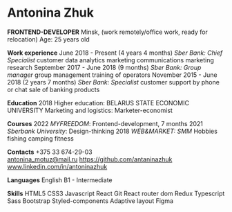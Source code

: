 # Antonina Zhuk

**FRONTEND-DEVELOPER**
Minsk, (work remotely/office work, ready for relocation) 
Age: 25 years old


**Work experience**
June 2018 - Present (4 years 4 months)
*Sber Bank: Chief Specialist*
customer data analytics
marketing communications
marketing research
September 2017 - June 2018 (9 months)
*Sber Bank: Group manager*
group management
training of operators 
November 2015 - June 2018 (2 years 7 months)
*Sber Bank: Specialist*
customer support by phone or chat
sale of banking products

**Education**
2018
Higher education: BELARUS STATE ECONOMIC UNIVERSITY
Marketing and logistics: Marketer-economist 

**Courses**
2022
*MYFREEDOM*: Frontend-development, 7 months
2021
*Sberbank University*: Design-thinking
2018
*WEB&MARKET: SMM*
Hobbies
fishing
camping 
fitness

**Contacts**
+375 33 674-29-03  
antonina_motuz@mail.ru
https://github.com/antaninazhuk
www.linkedin.com/in/antoninazhuk


**Languages**
English 
B1 - Intermediate


**Skills**
HTML5
CSS3
Javascript
React
Git
React router dom
Redux
Typescript
Sass
Bootstrap
Styled-components
Adaptive layout
Figma